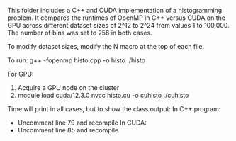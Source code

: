 This folder includes a C++ and CUDA implementation of a histogramming problem. It compares the runtimes of OpenMP in C++ versus CUDA on the GPU across different dataset sizes of 2^12 to 2^24 from values 1 to 100,000. The number of bins was set to 256 in both cases. 

To modify dataset sizes, modify the N macro at the top of each file.

To run:
g++ -fopenmp histo.cpp -o histo
./histo

For GPU:
1. Acquire a GPU node on the cluster
2. module load cuda/12.3.0
nvcc histo.cu -o cuhisto
./cuhisto


Time will print in all cases, but to show the class output:
In C++ program:
- Uncomment line 79 and recompile
In CUDA:
- Uncomment line 85 and recompile

